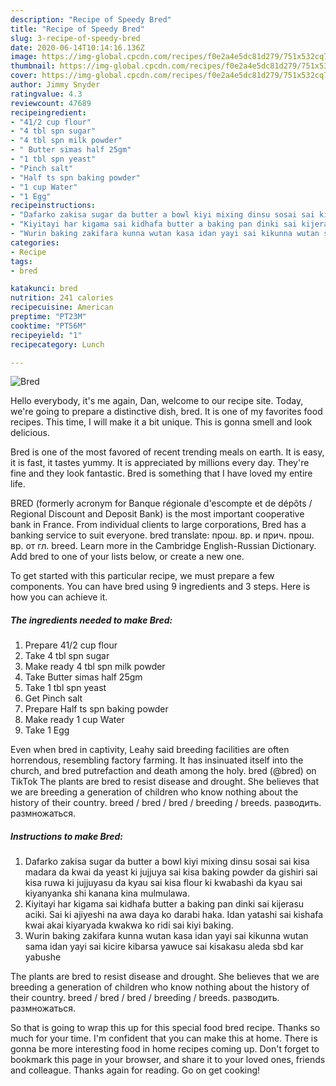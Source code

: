 ```yaml
---
description: "Recipe of Speedy Bred"
title: "Recipe of Speedy Bred"
slug: 3-recipe-of-speedy-bred
date: 2020-06-14T10:14:16.136Z
image: https://img-global.cpcdn.com/recipes/f0e2a4e5dc81d279/751x532cq70/bred-recipe-main-photo.jpg
thumbnail: https://img-global.cpcdn.com/recipes/f0e2a4e5dc81d279/751x532cq70/bred-recipe-main-photo.jpg
cover: https://img-global.cpcdn.com/recipes/f0e2a4e5dc81d279/751x532cq70/bred-recipe-main-photo.jpg
author: Jimmy Snyder
ratingvalue: 4.3
reviewcount: 47689
recipeingredient:
- "41/2 cup flour"
- "4 tbl spn sugar"
- "4 tbl spn milk powder"
- " Butter simas half 25gm"
- "1 tbl spn yeast"
- "Pinch salt"
- "Half ts spn baking powder"
- "1 cup Water"
- "1 Egg"
recipeinstructions:
- "Dafarko zakisa sugar da butter a bowl kiyi mixing dinsu sosai sai kisa madara da kwai da yeast ki jujjuya sai kisa baking powder da gishiri sai kisa ruwa ki jujjuyasu da kyau sai kisa flour ki kwabashi da kyau sai kiyanyanka shi kanana kina mulmulawa."
- "Kiyitayi har kigama sai kidhafa butter a baking pan dinki sai kijerasu aciki. Sai ki ajiyeshi na awa daya ko darabi haka. Idan yatashi sai kishafa kwai akai kiyaryada kwakwa ko ridi sai kiyi baking."
- "Wurin baking zakifara kunna wutan kasa idan yayi sai kikunna wutan sama idan yayi sai kicire kibarsa yawuce sai kisakasu aleda sbd kar yabushe"
categories:
- Recipe
tags:
- bred

katakunci: bred 
nutrition: 241 calories
recipecuisine: American
preptime: "PT23M"
cooktime: "PT56M"
recipeyield: "1"
recipecategory: Lunch

---
```



![Bred](https://img-global.cpcdn.com/recipes/f0e2a4e5dc81d279/751x532cq70/bred-recipe-main-photo.jpg)

Hello everybody, it's me again, Dan, welcome to our recipe site. Today, we're going to prepare a distinctive dish, bred. It is one of my favorites food recipes. This time, I will make it a bit unique. This is gonna smell and look delicious.

Bred is one of the most favored of recent trending meals on earth. It is easy, it is fast, it tastes yummy. It is appreciated by millions every day. They're fine and they look fantastic. Bred is something that I have loved my entire life.

BRED (formerly acronym for Banque régionale d&#39;escompte et de dépôts / Regional Discount and Deposit Bank) is the most important cooperative bank in France. From individual clients to large corporations, Bred has a banking service to suit everyone. bred translate: прош. вр. и прич. прош. вр. от гл. breed. Learn more in the Cambridge English-Russian Dictionary. Add bred to one of your lists below, or create a new one.


To get started with this particular recipe, we must prepare a few components. You can have bred using 9 ingredients and 3 steps. Here is how you can achieve it.

<!--inarticleads1-->

##### The ingredients needed to make Bred:

1. Prepare 41/2 cup flour
1. Take 4 tbl spn sugar
1. Make ready 4 tbl spn milk powder
1. Take  Butter simas half 25gm
1. Take 1 tbl spn yeast
1. Get Pinch salt
1. Prepare Half ts spn baking powder
1. Make ready 1 cup Water
1. Take 1 Egg


Even when bred in captivity, Leahy said breeding facilities are often horrendous, resembling factory farming. It has insinuated itself into the church, and bred putrefaction and death among the holy. bred (@bred) on TikTok The plants are bred to resist disease and drought. She believes that we are breeding a generation of children who know nothing about the history of their country. breed / bred / bred / breeding / breeds. разводить. размножаться. 

<!--inarticleads2-->

##### Instructions to make Bred:

1. Dafarko zakisa sugar da butter a bowl kiyi mixing dinsu sosai sai kisa madara da kwai da yeast ki jujjuya sai kisa baking powder da gishiri sai kisa ruwa ki jujjuyasu da kyau sai kisa flour ki kwabashi da kyau sai kiyanyanka shi kanana kina mulmulawa.
1. Kiyitayi har kigama sai kidhafa butter a baking pan dinki sai kijerasu aciki. Sai ki ajiyeshi na awa daya ko darabi haka. Idan yatashi sai kishafa kwai akai kiyaryada kwakwa ko ridi sai kiyi baking.
1. Wurin baking zakifara kunna wutan kasa idan yayi sai kikunna wutan sama idan yayi sai kicire kibarsa yawuce sai kisakasu aleda sbd kar yabushe


The plants are bred to resist disease and drought. She believes that we are breeding a generation of children who know nothing about the history of their country. breed / bred / bred / breeding / breeds. разводить. размножаться. 

So that is going to wrap this up for this special food bred recipe. Thanks so much for your time. I'm confident that you can make this at home. There is gonna be more interesting food in home recipes coming up. Don't forget to bookmark this page in your browser, and share it to your loved ones, friends and colleague. Thanks again for reading. Go on get cooking!
